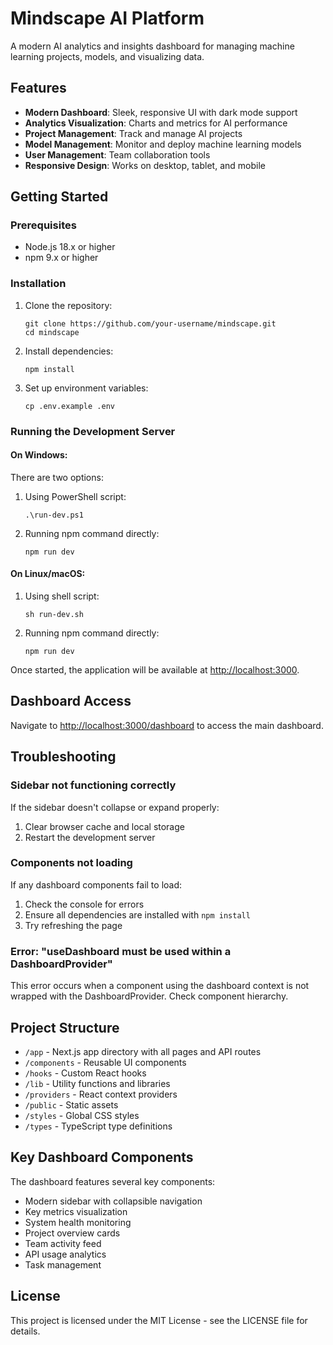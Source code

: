 # Mindscape AI Platform

A modern AI analytics and insights dashboard for managing machine learning projects, models, and visualizing data.

## Features

- **Modern Dashboard**: Sleek, responsive UI with dark mode support
- **Analytics Visualization**: Charts and metrics for AI performance
- **Project Management**: Track and manage AI projects
- **Model Management**: Monitor and deploy machine learning models
- **User Management**: Team collaboration tools
- **Responsive Design**: Works on desktop, tablet, and mobile

## Getting Started

### Prerequisites

- Node.js 18.x or higher
- npm 9.x or higher

### Installation

1. Clone the repository:
   ```
   git clone https://github.com/your-username/mindscape.git
   cd mindscape
   ```

2. Install dependencies:
   ```
   npm install
   ```

3. Set up environment variables:
   ```
   cp .env.example .env
   ```

### Running the Development Server

#### On Windows:

There are two options:

1. Using PowerShell script:
   ```
   .\run-dev.ps1
   ```

2. Running npm command directly:
   ```
   npm run dev
   ```

#### On Linux/macOS:

1. Using shell script:
   ```
   sh run-dev.sh
   ```

2. Running npm command directly:
   ```
   npm run dev
   ```

Once started, the application will be available at [http://localhost:3000](http://localhost:3000).

## Dashboard Access

Navigate to [http://localhost:3000/dashboard](http://localhost:3000/dashboard) to access the main dashboard.

## Troubleshooting

### Sidebar not functioning correctly

If the sidebar doesn't collapse or expand properly:
1. Clear browser cache and local storage
2. Restart the development server

### Components not loading

If any dashboard components fail to load:
1. Check the console for errors
2. Ensure all dependencies are installed with `npm install`
3. Try refreshing the page

### Error: "useDashboard must be used within a DashboardProvider"

This error occurs when a component using the dashboard context is not wrapped with the DashboardProvider. Check component hierarchy.

## Project Structure

- `/app` - Next.js app directory with all pages and API routes
- `/components` - Reusable UI components
- `/hooks` - Custom React hooks
- `/lib` - Utility functions and libraries
- `/providers` - React context providers
- `/public` - Static assets
- `/styles` - Global CSS styles
- `/types` - TypeScript type definitions

## Key Dashboard Components

The dashboard features several key components:

- Modern sidebar with collapsible navigation
- Key metrics visualization
- System health monitoring
- Project overview cards
- Team activity feed
- API usage analytics
- Task management

## License

This project is licensed under the MIT License - see the LICENSE file for details. 